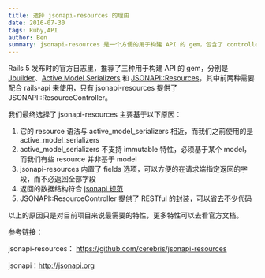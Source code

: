 ```yaml
---
title: 选择 jsonapi-resources 的理由
date: 2016-07-30
tags: Ruby,API
author: Ben
summary: jsonapi-resources 是一个方便的用于构建 API 的 gem，包含了 controller 和 resource。
---
```


Rails 5 发布时的官方日志里，推荐了三种用于构建 API 的 gem，分别是 [Jbuilder](https://github.com/rails/jbuilder)、[Active Model Serializers](https://github.com/rails-api/active_model_serializers) 和 [JSONAPI::Resources](https://github.com/cerebris/jsonapi-resources)，其中前两种需要配合 rails-api 来使用，只有 jsonapi-resources 提供了 JSONAPI::ResourceController。

我们最终选择了 jsonapi-resources 主要基于以下原因：

1. 它的 resource 语法与 active_model_serializers 相近，而我们之前使用的是 active_model_serializers
2. active_model_serializers 不支持 immutable 特性，必须基于某个 model，而我们有些 resource 并非基于 model
3. jsonapi-resources 内置了 fields 选项，可以方便的在请求端指定返回的字段，而不必返回全部字段
4. 返回的数据结构符合 [jsonapi 规范](http://jsonapi.org/)
5. JSONAPI::ResourceController 提供了 RESTful 的封装，可以省去不少代码

以上的原因只是对目前项目来说最需要的特性，更多特性可以去看官方文档。

参考链接：

jsonapi-resources： https://github.com/cerebris/jsonapi-resources

jsonapi：http://jsonapi.org
